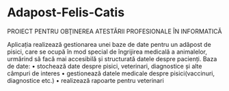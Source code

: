 # Adapost-Felis-Catis

PROIECT PENTRU OBŢINEREA ATESTĂRII PROFESIONALE ÎN INFORMATICĂ 

Aplicația realizează gestionarea unei baze de date pentru un adăpost de pisici, care se ocupă în mod special de îngrijirea medicală a animalelor, urmărind să facă mai accesibilă și structurată datele despre pacienți. Baza de date:
•	stochează date despre pisici, veterinari, diagnostice și alte câmpuri de interes
•	gestionează datele medicale despre pisici(vaccinuri, diagnostice etc.)
•	realizează rapoarte pentru veterinari 

